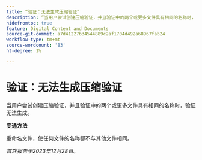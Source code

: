 ```yaml
---
title: “验证：无法生成压缩验证”
description: “当用户尝试创建压缩验证，并且验证中的两个或更多文件具有相同的名称时，验证无法生成。”
hidefromtoc: true
feature: Digital Content and Documents
source-git-commit: a7d41227b34544889c2af1704d492a68967fab24
workflow-type: tm+mt
source-wordcount: '83'
ht-degree: 1%

---
```



# 验证：无法生成压缩验证

<!--WF and WFP TOCs-->

当用户尝试创建压缩验证，并且验证中的两个或更多文件具有相同的名称时，验证无法生成。

**变通方法**

重命名文件，使任何文件的名称都不与其他文件相同。

_首次报告于2023年12月28日。_
